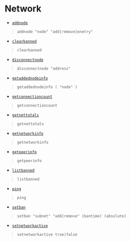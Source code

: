 # Network
* [`addnode`](addnode.md)
> `addnode "node" "add|remove|onetry"`

* [`clearbanned`](clearbanned.md)
> `clearbanned`

* [`disconnectnode`](disconnectnode.md)
> `disconnectnode "address" `

* [`getaddednodeinfo`](getaddednodeinfo.md)
> `getaddednodeinfo ( "node" )`

* [`getconnectioncount`](getconnectioncount.md)
> `getconnectioncount`

* [`getnettotals`](getnettotals.md)
> `getnettotals`

* [`getnetworkinfo`](getnetworkinfo.md)
> `getnetworkinfo`

* [`getpeerinfo`](getpeerinfo.md)
> `getpeerinfo`

* [`listbanned`](listbanned.md)
> `listbanned`

* [`ping`](ping.md)
> `ping`

* [`setban`](setban.md)
> `setban "subnet" "add|remove" (bantime) (absolute)`

* [`setnetworkactive`](setnetworkactive.md)
> `setnetworkactive true|false`

